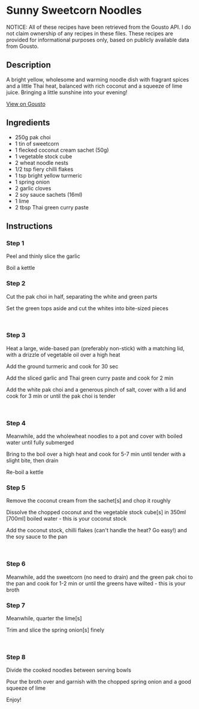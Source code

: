 # Sunny Sweetcorn Noodles

NOTICE: All of these recipes have been retrieved from the Gousto API. I do not claim ownership of any recipes in these files. These recipes are provided for informational purposes only, based on publicly available data from Gousto.

## Description

A bright yellow, wholesome and warming noodle dish with fragrant spices and a little Thai heat, balanced with rich coconut and a squeeze of lime juice. Bringing a little sunshine into your evening!

[View on Gousto](https://www.gousto.co.uk/recipes/cookbook/sunny-sweetcorn-noodles)

## Ingredients

- 250g pak choi
- 1 tin of sweetcorn 
- 1 flecked coconut cream sachet (50g)
- 1 vegetable stock cube
- 2 wheat noodle nests 
- 1/2 tsp fiery chilli flakes
- 1 tsp bright yellow turmeric
- 1 spring onion
- 2 garlic cloves
- 2 soy sauce sachets (16ml)
- 1 lime 
- 2 tbsp Thai green curry paste

## Instructions


### Step 1

Peel and thinly slice the garlic


Boil a kettle&nbsp;


### Step 2

Cut the pak choi in half, separating the white and green parts


Set the green tops aside and cut the whites into bite-sized pieces&nbsp;


&nbsp;


### Step 3

Heat a large, wide-based pan (preferably non-stick) with a matching lid, with a drizzle of&nbsp;vegetable oil over a high heat


Add the ground&nbsp;turmeric and cook for 30 sec


Add the sliced garlic and Thai green curry paste and cook for 2 min


Add the white pak choi and a generous pinch of salt, cover with a lid and cook for 3 min or until the pak choi is tender


&nbsp;


### Step 4

Meanwhile, add the&nbsp;wholewheat noodles to a pot and cover with boiled water until fully submerged


Bring to the boil over a high heat and cook for 5-7 min until tender with a slight bite, then drain


Re-boil a kettle


### Step 5

Remove the coconut cream from the sachet<span class="text-danger">[s]</span> and chop it roughly


Dissolve the chopped coconut and the&nbsp;vegetable stock cube<span class="text-danger">[s] </span>in&nbsp;350ml <span class="text-danger">[700ml]</span> boiled water - this is your coconut stock&nbsp;


Add the coconut stock, chilli flakes&nbsp;(can't handle the heat? Go easy!) and the&nbsp;soy sauce to the pan


&nbsp;


### Step 6

Meanwhile, add the sweetcorn (no need to drain) and the green pak choi to the pan and cook for 1-2 min or until the greens have wilted - this is your broth


### Step 7

Meanwhile, quarter the lime<span class="text-danger">[s]</span>


Trim and slice the spring onion<span class="text-danger">[s]</span> finely


&nbsp;

### Step 8

Divide the cooked noodles between serving bowls


Pour the broth over and garnish with the chopped spring onion and a good squeeze of lime&nbsp;


Enjoy!

